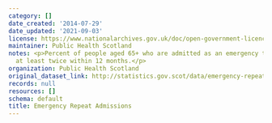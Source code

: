 ```yaml
---
category: []
date_created: '2014-07-29'
date_updated: '2021-09-03'
license: https://www.nationalarchives.gov.uk/doc/open-government-licence/version/3/
maintainer: Public Health Scotland
notes: <p>Percent of people aged 65+ who are admitted as an emergency to hospitals
  at least twice within 12 months.</p>
organization: Public Health Scotland
original_dataset_link: http://statistics.gov.scot/data/emergency-repeat-admissions
records: null
resources: []
schema: default
title: Emergency Repeat Admissions
---
```

